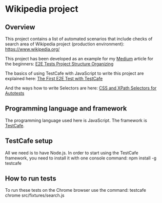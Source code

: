 # Wikipedia project

## Overview

This project contains a list of automated scenarios that include checks of search area of Wikipedia project (production environment): <https://www.wikipedia.org/>

This project has been developed as an example for my [Medium](https://medium.com/) article for the beginners: [E2E Tests Project Structure Organizing](https://medium.com/jagaad/e2e-tests-project-structure-organizing-c1b688e852a5)

The basics of using TestCafe with JavaScript to write this project are explained here: [The First E2E Test with TestCafe](https://medium.com/jagaad/the-first-e2e-test-with-testcafe-a69116a49e55)

And the ways how to write Selectors are here: [CSS and XPath Selectors for Autotests](https://medium.com/jagaad/css-and-xpath-selectors-for-autotests-75682fff4bb1)

## Programming language and framework

The programming language used here is JavaScript.
The framework is [TestCafe](https://testcafe.io).

## TestCafe setup

All we need is to have Node.js.
In order to start using the TestCafe framework, you need to install it with one console command: npm install -g testcafe

## How to run tests

To run these tests on the Chrome browser use the command: testcafe chrome src/fixtures/search.js
